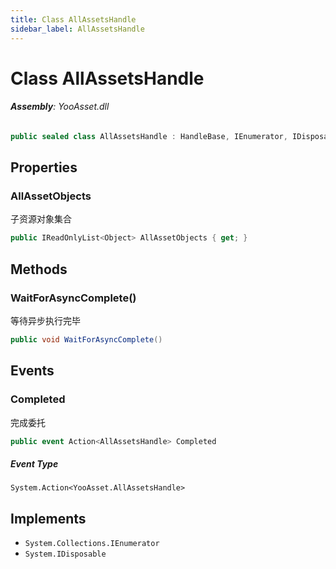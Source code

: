 ```yaml
---
title: Class AllAssetsHandle
sidebar_label: AllAssetsHandle
---
```

# Class AllAssetsHandle


###### **Assembly**: YooAsset.dll

```csharp title="Declaration"
public sealed class AllAssetsHandle : HandleBase, IEnumerator, IDisposable
```
## Properties
### AllAssetObjects
子资源对象集合

```csharp title="Declaration"
public IReadOnlyList<Object> AllAssetObjects { get; }
```
## Methods
### WaitForAsyncComplete()
等待异步执行完毕

```csharp title="Declaration"
public void WaitForAsyncComplete()
```
## Events
### Completed
完成委托

```csharp title="Declaration"
public event Action<AllAssetsHandle> Completed
```
##### Event Type
`System.Action<YooAsset.AllAssetsHandle>`

## Implements

* `System.Collections.IEnumerator`
* `System.IDisposable`
